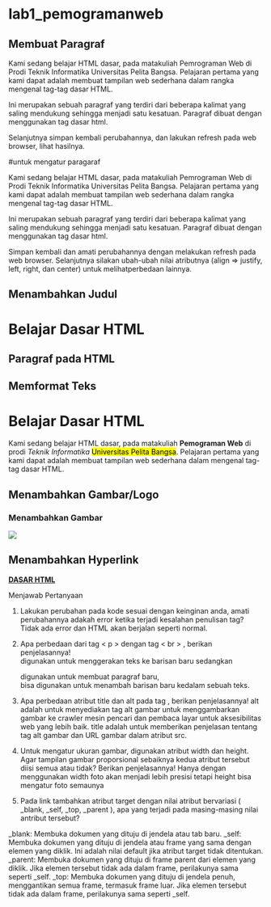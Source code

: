 # lab1_pemogramanweb

## Membuat Paragraf

<!-- Ini adalah paragraf pertama -->
<p>Kami sedang belajar HTML dasar, pada matakuliah Pemrograman Web di Prodi
Teknik Informatika Universitas Pelita Bangsa. Pelajaran pertama yang kami dapat
adalah membuat tampilan web sederhana dalam rangka mengenal tag-tag dasar
HTML.</p>
<!-- Ini adalah paragraf kedua -->
<p>Ini merupakan sebuah paragraf yang terdiri dari beberapa kalimat yang saling
mendukung sehingga menjadi satu kesatuan. Paragraf dibuat dengan menggunakan
tag dasar html.</p>

Selanjutnya simpan kembali perubahannya, dan lakukan refresh pada web browser, lihat hasilnya.


#untuk mengatur paragaraf 

<!-- Ini adalah paragraf pertama -->
<p align=”center”>Kami sedang belajar HTML dasar, pada matakuliah Pemrograman
Web di Prodi Teknik Informatika Universitas Pelita Bangsa. Pelajaran pertama
yang kami dapat adalah membuat tampilan web sederhana dalam rangka mengenal
tag-tag dasar HTML.</p>
<!-- Ini adalah paragraf kedua -->
<p align=”right”>Ini merupakan sebuah paragraf yang terdiri dari beberapa
kalimat yang saling mendukung sehingga menjadi satu kesatuan. Paragraf dibuat
dengan menggunakan tag dasar html.</p>

Simpan kembali dan amati perubahannya dengan melakukan refresh pada web browser. Selanjutnya silakan ubah-ubah nilai atributnya (align => justify, left, right, dan center) untuk melihatperbedaan lainnya.



## Menambahkan Judul

<!-- judul paragraf pertama -->
<h1>Belajar Dasar HTML</h1>
<!-- judul paragraf kedua -->
<h2>Paragraf pada HTML</h2>


## Memformat Teks

<!-- paragraf pertama -->
<h1>Belajar Dasar HTML</h1>
<p>
  Kami sedang belajar HTML dasar, pada matakuliah <b>Pemograman Web</b> di
  prodi <i>Teknik Informatika</i> <mark>Universitas Pelita Bangsa</mark>.
  Pelajaran pertama yang kami dapat adalah membuat tampilan web sederhana
  dalam mengenal tag-tag dasar HTML.
</p>

## Menambahkan Gambar/Logo

<!-- sub judul paragraf -->
<h3> Menambahkan Gambar</h3>

<!-- menambahkan gambar pada dokumen -->
<img src="c:\Users\fabia\Pictures\Saved Pictures\Komi Shouko 1.jpeg" />


## Menambahkan Hyperlink
<nav>
<a href="lab1_tag_dasar.html"><b>DASAR HTML</b></a>
</nav>




Menjawab Pertanyaan
1. Lakukan perubahan pada kode sesuai dengan keinginan anda, amati perubahannya adakah error ketika terjadi kesalahan penulisan tag?
Tidak ada error dan HTML akan berjalan seperti normal.

2. Apa perbedaan dari tag < p > dengan tag < br > , berikan penjelasannya!
<br> digunakan untuk menggerakan teks ke barisan baru sedangkan <p> digunakan untuk membuat paragraf baru, <br> bisa digunakan untuk menambah barisan baru kedalam sebuah teks.

3. Apa perbedaan atribut title dan alt pada tag <img>, berikan penjelasannya!
alt adalah untuk menyediakan tag alt gambar untuk menggambarkan gambar ke crawler mesin pencari dan pembaca layar untuk aksesibilitas web yang lebih baik. title adalah untuk memberikan penjelasan tentang tag alt gambar dan URL gambar dalam atribut src.

4. Untuk mengatur ukuran gambar, digunakan atribut width dan height. Agar tampilan gambar proporsional sebaiknya kedua atribut tersebut diisi semua atau tidak? Berikan penjelasannya!
Hanya dengan menggunakan width foto akan menjadi lebih presisi tetapi height bisa mengatur foto semaunya

5. Pada link tambahkan atribut target dengan nilai atribut bervariasi ( _blank, _self, _top, _parent ), apa yang terjadi pada masing-masing nilai antribut tersebut?

_blank: Membuka dokumen yang dituju di jendela atau tab baru.
_self: Membuka dokumen yang dituju di jendela atau frame yang sama dengan elemen yang diklik. Ini adalah nilai default jika atribut target tidak ditentukan.
_parent: Membuka dokumen yang dituju di frame parent dari elemen yang diklik. Jika elemen tersebut tidak ada dalam frame, perilakunya sama seperti _self.
_top: Membuka dokumen yang dituju di jendela penuh, menggantikan semua frame, termasuk frame luar. Jika elemen tersebut tidak ada dalam frame, perilakunya sama seperti _self.
